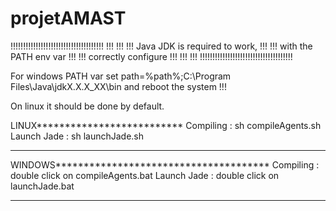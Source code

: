 projetAMAST
===========

!!!!!!!!!!!!!!!!!!!!!!!!!!!!!!!!!!!!!
!!!                               !!!
!!! Java JDK is required to work, !!!
!!!     with the PATH env var     !!!
!!!      correctly configure      !!!
!!!                               !!!
!!!!!!!!!!!!!!!!!!!!!!!!!!!!!!!!!!!!!

For windows PATH var
set path=%path%;C:\Program Files\Java\jdkX.X.X_XX\bin
and reboot the system !!!

On linux it should be done by default.

LINUX**************************
Compiling   : sh compileAgents.sh
Launch Jade : sh launchJade.sh
*******************************

WINDOWS**************************************
Compiling   : double click on compileAgents.bat
Launch Jade : double click on launchJade.bat
*********************************************
